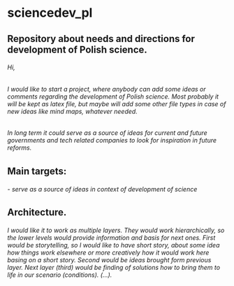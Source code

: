 # sciencedev_pl
## Repository about needs and directions for development of Polish science.
###### Hi, 
###### I would like to start a project, where anybody can add some ideas or comments regarding the development of Polish science. Most probably it will be kept as latex file, but maybe will add some other file types in case of new ideas like mind maps, whatever needed.

###### In long term it could serve as a source of ideas for current and future governments and tech related companies to look for inspiration in  future reforms.

## Main targets:
###### - serve as a source of ideas in context of development of science

## Architecture.
###### I would like it to work as multiple layers. They would work hierarchically, so the lower levels would provide information and basis for next ones. First would be storytelling, so I would like to have short story, about some idea how things work elsewhere or more creatively how it would work here basing on a short story. Second would be ideas brought form previous layer. Next layer (third) would be finding of solutions how to bring them to life in our scenario (conditions). (...).
